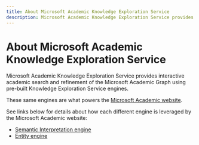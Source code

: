 ```yaml
---
title: About Microsoft Academic Knowledge Exploration Service
description: Microsoft Academic Knowledge Exploration Service provides interactive academic search and refinement of the Microsoft Academic Graph using pre-built Knowledge Exploration Service engines
---
```

# About Microsoft Academic Knowledge Exploration Service

Microsoft Academic Knowledge Exploration Service provides interactive academic search and refinement of the Microsoft Academic Graph using pre-built Knowledge Exploration Service engines.

These same engines are what powers the [Microsoft Academic website](https://academic.microsoft.com/). 

See links below for details about how each different engine is leveraged by the Microsoft Academic website:
* [Semantic Interpretation engine](../reference/engines/semantic-interpretation-engine.md)
* [Entity engine](../reference/engines/entity-engine.md)